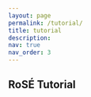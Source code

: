 ```yaml
---
layout: page
permalink: /tutorial/
title: tutorial 
description: 
nav: true
nav_order: 3
---
```


## RoSÉ Tutorial
